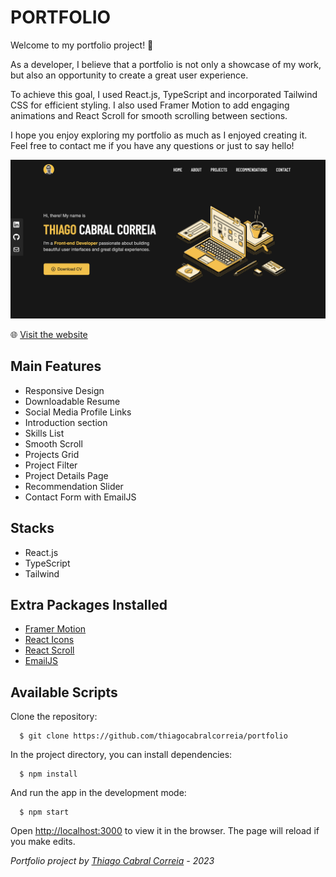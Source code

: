 # PORTFOLIO

Welcome to my portfolio project! 👋

As a developer, I believe that a portfolio is not only a showcase of my work, but also an opportunity to create a great user experience.

To achieve this goal, I used React.js, TypeScript and incorporated Tailwind CSS for efficient styling. I also used Framer Motion to add engaging animations and React Scroll for smooth scrolling between sections.

I hope you enjoy exploring my portfolio as much as I enjoyed creating it. Feel free to contact me if you have any questions or just to say hello!

![[alt text: Thiago Portfolio Home page.](https://github.com/thiagocabralcorreia/portfolio/blob/main/public/thiago-portfolio-cover.png)](https://github.com/thiagocabralcorreia/portfolio/blob/main/public/thiago-portfolio-cover.png)

🌐 [Visit the website](https://thiagocabralcorreia.vercel.app)

## Main Features

- Responsive Design
- Downloadable Resume
- Social Media Profile Links
- Introduction section
- Skills List
- Smooth Scroll
- Projects Grid
- Project Filter
- Project Details Page
- Recommendation Slider
- Contact Form with EmailJS

## Stacks

- React.js
- TypeScript
- Tailwind

## Extra Packages Installed

- [Framer Motion](https://www.framer.com/motion/)
- [React Icons](https://react-icons.github.io/react-icons/)
- [React Scroll](https://www.npmjs.com/package/react-scroll)
- [EmailJS](https://www.emailjs.com)

## Available Scripts

Clone the repository:

```
  $ git clone https://github.com/thiagocabralcorreia/portfolio
```

In the project directory, you can install dependencies:

```
  $ npm install
```

And run the app in the development mode:

```
  $ npm start
```

Open [http://localhost:3000](http://localhost:3000) to view it in the browser.
The page will reload if you make edits.

_Portfolio project by [Thiago Cabral Correia](https://www.linkedin.com/in/thiago-cabral-correia/) - 2023_
